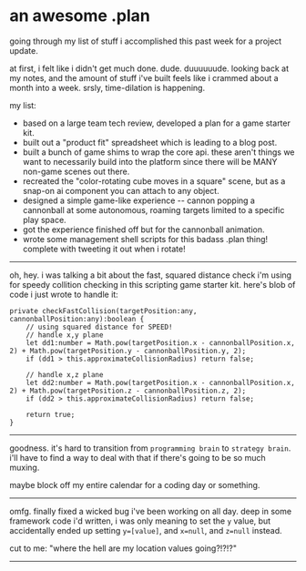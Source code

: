 # an awesome .plan

going through my list of stuff i accomplished this past week for a project update.

at first, i felt like i didn't get much done.  dude.  duuuuuude. looking back at my notes, and the amount of stuff i've built feels like i crammed about a month into a week.  srsly, time-dilation is happening.

my list:

- based on a large team tech review, developed a plan for a game starter kit.
- built out a "product fit" spreadsheet which is leading to a blog post.
- built a bunch of game shims to wrap the core api.  these aren't things we want to necessarily build into the platform since there will be MANY non-game scenes out there.
- recreated the "color-rotating cube moves in a square" scene, but as a snap-on ai component you can attach to any object.
- designed a simple game-like experience -- cannon popping a cannonball at some autonomous, roaming targets limited to a specific play space.
- got the experience finished off but for the cannonball animation.
- wrote some management shell scripts for this badass .plan thing!  complete with tweeting it out when i rotate!

---

oh, hey.  i was talking a bit about the fast, squared distance check i'm using for speedy collition checking in this scripting game starter kit.  here's blob of code i just wrote to handle it:

```
private checkFastCollision(targetPosition:any, cannonballPosition:any):boolean {
    // using squared distance for SPEED!
    // handle x,y plane
    let dd1:number = Math.pow(targetPosition.x - cannonballPosition.x, 2) + Math.pow(targetPosition.y - cannonballPosition.y, 2);
    if (dd1 > this.approximateCollisionRadius) return false;

    // handle x,z plane
    let dd2:number = Math.pow(targetPosition.x - cannonballPosition.x, 2) + Math.pow(targetPosition.z - cannonballPosition.z, 2);
    if (dd2 > this.approximateCollisionRadius) return false;

    return true;
}
```

---

goodness.  it's hard to transition from `programming brain` to `strategy brain`.  i'll have to find a way to deal with that if there's going to be so much muxing.

maybe block off my entire calendar for a coding day or something.

---

omfg.  finally fixed a wicked bug i've been working on all day.  deep in some framework code i'd written, i was only meaning to set the `y` value, but accidentally ended up setting `y=[value]`, and `x=null`, and `z=null` instead.

cut to me:  "where the hell are my location values going?!?!?"

---

